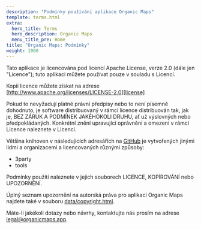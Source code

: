 ```yaml
---
description: "Podmínky používání aplikace Organic Maps"
template: terms.html
extra:
  hero_title: Terms
  hero_description: Organic Maps 
  menu_title_pre: Home
title: "Organic Maps: Podmínky"
weight: 1000
---
```


Tato aplikace je licencována pod licencí Apache License, verze 2.0 (dále jen
"Licence"); tuto aplikaci můžete používat pouze v souladu s Licencí.

Kopii licence můžete získat na adrese
[http://www.apache.org/licenses/LICENSE-2.0][license]

Pokud to nevyžadují platné právní předpisy nebo to není písemně dohodnuto,
je software distribuovaný v rámci licence distribuován tak, jak je, BEZ
ZÁRUK A PODMÍNEK JAKÉHOKOLI DRUHU, ať už výslovných nebo
předpokládaných. Konkrétní znění upravující oprávnění a omezení v rámci
Licence naleznete v Licenci.

Většina knihoven v následujících adresářích na [GitHub][github] je
vytvořených jinými lidmi a organizacemi a licencovaných různými způsoby:

- 3party
- tools

Podmínky použití naleznete v jejich souborech LICENCE, KOPÍROVÁNÍ nebo
UPOZORNĚNÍ.

Úplný seznam upozornění na autorská práva pro aplikaci Organic Maps najdete
také v souboru [data/copyright.html][copyright].

Máte-li jakékoli dotazy nebo návrhy, kontaktujte nás prosím na adrese
[legal@organicmaps.app](mailto:legal@organicmaps.app).

[github]: https://github.com/organicmaps/organicmaps
[license]: http://www.apache.org/licenses/LICENSE-2.0
[copyright]: https://htmlpreview.github.io/?https://github.com/organicmaps/organicmaps/master/data/copyright.html
